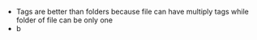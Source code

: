 * Tags are better than folders because file can have multiply tags while folder of file can be only one
* b
